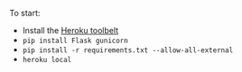 To start:
* Install the [Heroku toolbelt](https://toolbelt.heroku.com/)
* `pip install Flask gunicorn`
* `pip install -r requirements.txt --allow-all-external`
* `heroku local`